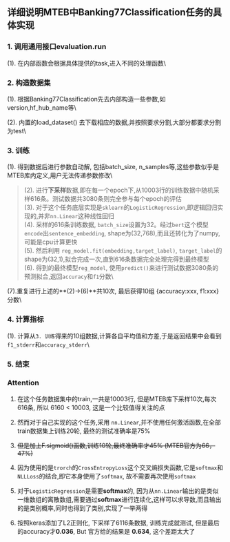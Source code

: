 ## 详细说明MTEB中Banking77Classification任务的具体实现

### 1. 调用通用接口evaluation.run
(1). 在内部函数会根据具体提供的task,进入不同的处理函数\

### 2. 构造数据集
(1). 根据Banking77Classification先去内部构造一些参数,如version,hf_hub_name等\

(2). 内置的load_dataset() 去下载相应的数据,并按照要求分割,大部分都要求分割为test\

### 3. 训练
(1). 得到数据后进行参数自动解, 包括batch_size, n_samples等,这些参数似乎是MTEB库内定义,用户无法传递参数修改\

>(2). 进行**下采样**数据,即在每一个epoch下,从10003行的训练数据中随机采样616条。测试数据共3080条则完全参与每个epoch的评估\
(3). 对于这个任务底层实现是`sklearn`的`LogisticRegression`,即逻辑回归实现的,并非`nn.Linear`这种线性回归\
(4). 采样的616条训练数据, `batch_size`设置为32。经过`bert`这个模型`encode`出`sentence_embedding`, shape为(32,768),而且还转化为了numpy,可能是cpu计算更快\
(5). 然后利用 `reg_model.fit(embedding,target_label)`, `target_label`的shape为(32,1),拟合完成一次,直到616条数据完全处理完得到最终模型\
(6). 得到的最终模型`reg_model`, 使用`predict()`来进行测试数据3080条的预测拟合,返回`accuracy`和`f1`分数\


(7).重复进行上述的**(2)->(6)**共10次, 最后获得10组 {accuracy:xxx, f1:xxx}分数\

### 4. 计算指标
(1). 计算从`3. 训练`得来的10组数据,计算各自平均值和方差,于是返回结果中会看到`f1_stderr`和`accuracy_stderr`\

### 5. 结束

### Attention
1. 在这个任务数据集中的train,一共是10003行, 但是MTEB库下采样10次,每次616条, 所以 6160 < 10003, 这是一个比较值得关注的点

2. 然而对于自己实现的这个任务,采用 `nn.Linear`,并不使用任何激活函数,在全部train数据集上训练20轮, 最终的测试准确率是75%

3. ~~但是加上F.sigmoid()函数,训练10轮,最终准确率才45% (MTEB官方为66，47%)~~

4. 因为使用的是`trorch`的`CrossEntropyLoss`这个交叉熵损失函数,它是`softmax`和`NLLLoss`的结合,即它本身使用了`softmax`, 故不需要再次使用`softmax`

5. 对于`LogisticRegression`是需要**softmax**的, 因为从`nn.Linear`输出的是类似一维数组的离散数组,需要通过**softmax**进行连续化,这样可以求导数,而且输出的是类别概率,同时也得到了类别,实现了一举两得

6. 按照keras添加了L2正则化, 下采样了6116条数据, 训练完成就测试, 但是最后的accuracy才**0.036**, But 官方给的结果是 **0.634**, 这个差距太大了
